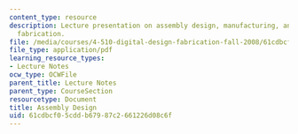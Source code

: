 ```yaml
---
content_type: resource
description: Lecture presentation on assembly design, manufacturing, and errors in
  fabrication.
file: /media/courses/4-510-digital-design-fabrication-fall-2008/61cdbcf05cddb67987c2661226d08c6f_lec4_2.pdf
file_type: application/pdf
learning_resource_types:
- Lecture Notes
ocw_type: OCWFile
parent_title: Lecture Notes
parent_type: CourseSection
resourcetype: Document
title: Assembly Design
uid: 61cdbcf0-5cdd-b679-87c2-661226d08c6f
---
```

